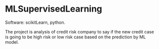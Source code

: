 # MLSupervisedLearning
Software: scikitLearn, python.

The project is analysis of credit risk company to say if the new credit case is going to be high risk or low risk case based on the prediction by ML model.
